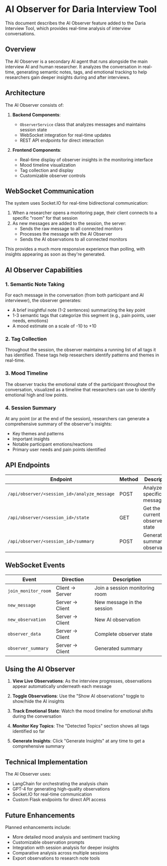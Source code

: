 # AI Observer for Daria Interview Tool

This document describes the AI Observer feature added to the Daria Interview Tool, which provides real-time analysis of interview conversations.

## Overview

The AI Observer is a secondary AI agent that runs alongside the main interview AI and human researcher. It analyzes the conversation in real-time, generating semantic notes, tags, and emotional tracking to help researchers gain deeper insights during and after interviews.

## Architecture

The AI Observer consists of:

1. **Backend Components**:
   - `ObserverService` class that analyzes messages and maintains session state
   - WebSocket integration for real-time updates
   - REST API endpoints for direct interaction

2. **Frontend Components**:
   - Real-time display of observer insights in the monitoring interface
   - Mood timeline visualization
   - Tag collection and display
   - Customizable observer controls

## WebSocket Communication

The system uses Socket.IO for real-time bidirectional communication:

1. When a researcher opens a monitoring page, their client connects to a specific "room" for that session
2. As new messages are added to the session, the server:
   - Sends the raw message to all connected monitors
   - Processes the message with the AI Observer
   - Sends the AI observations to all connected monitors

This provides a much more responsive experience than polling, with insights appearing as soon as they're generated.

## AI Observer Capabilities

### 1. Semantic Note Taking

For each message in the conversation (from both participant and AI interviewer), the observer generates:
- A brief insightful note (1-2 sentences) summarizing the key point
- 1-3 semantic tags that categorize this segment (e.g., pain points, user needs, emotions)
- A mood estimate on a scale of -10 to +10

### 2. Tag Collection

Throughout the session, the observer maintains a running list of all tags it has identified. These tags help researchers identify patterns and themes in real-time.

### 3. Mood Timeline

The observer tracks the emotional state of the participant throughout the conversation, visualized as a timeline that researchers can use to identify emotional high and low points.

### 4. Session Summary

At any point (or at the end of the session), researchers can generate a comprehensive summary of the observer's insights:
- Key themes and patterns
- Important insights
- Notable participant emotions/reactions
- Primary user needs and pain points identified

## API Endpoints

| Endpoint | Method | Description |
|----------|--------|-------------|
| `/api/observer/<session_id>/analyze_message` | POST | Analyze a specific message |
| `/api/observer/<session_id>/state` | GET | Get the current observer state |
| `/api/observer/<session_id>/summary` | POST | Generate a summary of observations |

## WebSocket Events

| Event | Direction | Description |
|-------|-----------|-------------|
| `join_monitor_room` | Client → Server | Join a session monitoring room |
| `new_message` | Server → Client | New message in the session |
| `new_observation` | Server → Client | New AI observation |
| `observer_data` | Server → Client | Complete observer state |
| `observer_summary` | Server → Client | Generated summary |

## Using the AI Observer

1. **View Live Observations**:
   As the interview progresses, observations appear automatically underneath each message

2. **Toggle Observations**:
   Use the "Show AI observations" toggle to show/hide the AI insights

3. **Track Emotional State**:
   Watch the mood timeline for emotional shifts during the conversation

4. **Monitor Key Topics**:
   The "Detected Topics" section shows all tags identified so far

5. **Generate Insights**:
   Click "Generate Insights" at any time to get a comprehensive summary

## Technical Implementation

The AI Observer uses:
- LangChain for orchestrating the analysis chain
- GPT-4 for generating high-quality observations
- Socket.IO for real-time communication
- Custom Flask endpoints for direct API access

## Future Enhancements

Planned enhancements include:
- More detailed mood analysis and sentiment tracking
- Customizable observation prompts
- Integration with session analysis for deeper insights
- Comparative analysis across multiple sessions
- Export observations to research note tools 